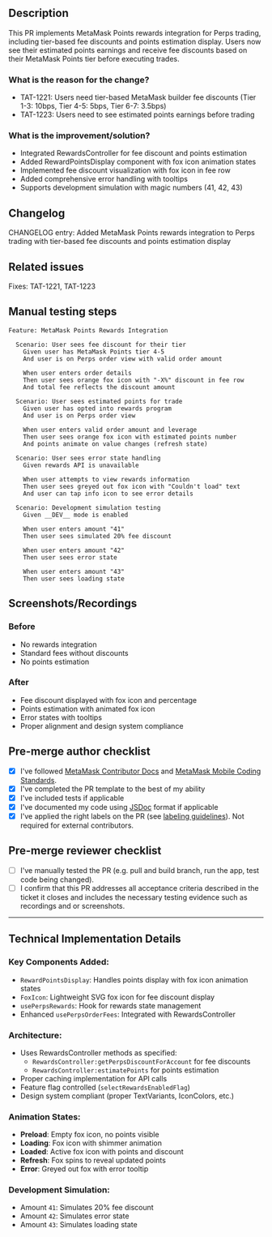 ## **Description**

This PR implements MetaMask Points rewards integration for Perps trading, including tier-based fee discounts and points estimation display. Users now see their estimated points earnings and receive fee discounts based on their MetaMask Points tier before executing trades.

### What is the reason for the change?

- TAT-1221: Users need tier-based MetaMask builder fee discounts (Tier 1-3: 10bps, Tier 4-5: 5bps, Tier 6-7: 3.5bps)
- TAT-1223: Users need to see estimated points earnings before trading

### What is the improvement/solution?

- Integrated RewardsController for fee discount and points estimation
- Added RewardPointsDisplay component with fox icon animation states
- Implemented fee discount visualization with fox icon in fee row
- Added comprehensive error handling with tooltips
- Supports development simulation with magic numbers (41, 42, 43)

## **Changelog**

CHANGELOG entry: Added MetaMask Points rewards integration to Perps trading with tier-based fee discounts and points estimation display

## **Related issues**

Fixes: TAT-1221, TAT-1223

## **Manual testing steps**

```gherkin
Feature: MetaMask Points Rewards Integration

  Scenario: User sees fee discount for their tier
    Given user has MetaMask Points tier 4-5
    And user is on Perps order view with valid order amount

    When user enters order details
    Then user sees orange fox icon with "-X%" discount in fee row
    And total fee reflects the discount amount

  Scenario: User sees estimated points for trade
    Given user has opted into rewards program
    And user is on Perps order view

    When user enters valid order amount and leverage
    Then user sees orange fox icon with estimated points number
    And points animate on value changes (refresh state)

  Scenario: User sees error state handling
    Given rewards API is unavailable

    When user attempts to view rewards information
    Then user sees greyed out fox icon with "Couldn't load" text
    And user can tap info icon to see error details

  Scenario: Development simulation testing
    Given __DEV__ mode is enabled

    When user enters amount "41"
    Then user sees simulated 20% fee discount

    When user enters amount "42"
    Then user sees error state

    When user enters amount "43"
    Then user sees loading state
```

## **Screenshots/Recordings**

### **Before**

- No rewards integration
- Standard fees without discounts
- No points estimation

### **After**

- Fee discount displayed with fox icon and percentage
- Points estimation with animated fox icon
- Error states with tooltips
- Proper alignment and design system compliance

## **Pre-merge author checklist**

- [x] I've followed [MetaMask Contributor Docs](https://github.com/MetaMask/contributor-docs) and [MetaMask Mobile Coding Standards](https://github.com/MetaMask/metamask-mobile/blob/main/.github/guidelines/CODING_GUIDELINES.md).
- [x] I've completed the PR template to the best of my ability
- [x] I've included tests if applicable
- [x] I've documented my code using [JSDoc](https://jsdoc.app/) format if applicable
- [x] I've applied the right labels on the PR (see [labeling guidelines](https://github.com/MetaMask/metamask-mobile/blob/main/.github/guidelines/LABELING_GUIDELINES.md)). Not required for external contributors.

## **Pre-merge reviewer checklist**

- [ ] I've manually tested the PR (e.g. pull and build branch, run the app, test code being changed).
- [ ] I confirm that this PR addresses all acceptance criteria described in the ticket it closes and includes the necessary testing evidence such as recordings and or screenshots.

---

## **Technical Implementation Details**

### **Key Components Added:**

- `RewardPointsDisplay`: Handles points display with fox icon animation states
- `FoxIcon`: Lightweight SVG fox icon for fee discount display
- `usePerpsRewards`: Hook for rewards state management
- Enhanced `usePerpsOrderFees`: Integrated with RewardsController

### **Architecture:**

- Uses RewardsController methods as specified:
  - `RewardsController:getPerpsDiscountForAccount` for fee discounts
  - `RewardsController:estimatePoints` for points estimation
- Proper caching implementation for API calls
- Feature flag controlled (`selectRewardsEnabledFlag`)
- Design system compliant (proper TextVariants, IconColors, etc.)

### **Animation States:**

- **Preload**: Empty fox icon, no points visible
- **Loading**: Fox icon with shimmer animation
- **Loaded**: Active fox icon with points and discount
- **Refresh**: Fox spins to reveal updated points
- **Error**: Greyed out fox with error tooltip

### **Development Simulation:**

- Amount `41`: Simulates 20% fee discount
- Amount `42`: Simulates error state
- Amount `43`: Simulates loading state
